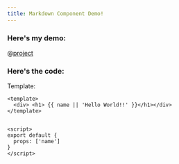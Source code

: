 ```yaml
---
title: Markdown Component Demo!
---
```


### Here's my demo:

@[project]()

### Here's the code:

Template:

```
<template>
  <div> <h1> {{ name || 'Hello World!!' }}</h1></div>
</template>


<script>
export default {
  props: ['name']
}
</script>
```
